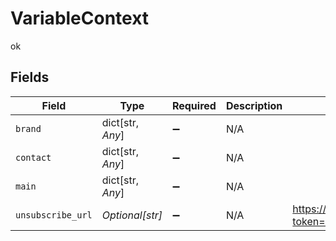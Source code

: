 # VariableContext

ok


## Fields

| Field                                                     | Type                                                      | Required                                                  | Description                                               | Example                                                   |
| --------------------------------------------------------- | --------------------------------------------------------- | --------------------------------------------------------- | --------------------------------------------------------- | --------------------------------------------------------- |
| `brand`                                                   | dict[str, *Any*]                                          | :heavy_minus_sign:                                        | N/A                                                       |                                                           |
| `contact`                                                 | dict[str, *Any*]                                          | :heavy_minus_sign:                                        | N/A                                                       |                                                           |
| `main`                                                    | dict[str, *Any*]                                          | :heavy_minus_sign:                                        | N/A                                                       |                                                           |
| `unsubscribe_url`                                         | *Optional[str]*                                           | :heavy_minus_sign:                                        | N/A                                                       | https://consent.sls.epilot.io/v1/unsubscribe?token=abc123 |